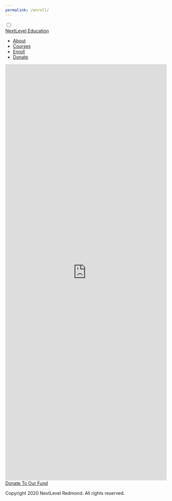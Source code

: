 ```yaml
---
permalink: /enroll/
---
```

<head>
    <meta charset="UTF-8" />
    <meta name="viewport" content="width=device-width, initial-scale=1.0" />
    <meta http-equiv="X-UA-Compatible" content="ie=edge" />
    <title>NextLevel Education</title>
    <link rel="stylesheet" href="master.css" />
  </head>
  <body>
    <div class="container">
      <nav>
        <input type="checkbox" id="nav" class="hidden" />
        <label for="nav" class="nav-btn">
          <i></i>
          <i></i>
          <i></i>
        </label>
        <div class="logo">
          <a href="https://nextlevelredmond.com">NextLevel Education</a>
        </div>
        <div class="nav-wrapper">
          <ul>
            <li><a href="https://nextlevelredmond.com/about/">About</a></li>
            <li><a href="https://nextlevelredmond.com/courses/">Courses</a></li>
            <li><a href="https://nextlevelredmond.com/enroll/">Enroll</a></li>
            <li><a href="https://nextlevelredmond.com/donate/">Donate</a></li>
          </ul>
        </div>
      </nav>
    </div>
    <!--navigation ends-->
    <!--main-->
    <div class="spacer" />
    <div class="form">
      <iframe
          src="https://docs.google.com/forms/d/e/1FAIpQLSccqc7bu1aYMKZWeV2PrtpwONlhKBKyQjTjaZPqilrbVrTJog/viewform?embedded=true"
          width="100%"
          height="1300"
          frameborder="0"
          marginheight="0"
          marginwidth="0"
          class="doc"
          >Loading…</iframe
        >
    </div>
    <div class="donation">
    <a href="https://gf.me/u/x27wbq" class="button-1">Donate To Our Fund</a>
  </div>
    <!--content ends-->
    <div class="footer">
        <div id="footer-info">
          <p>Copyright 2020 NextLevel Redmond. All rights reserved.</p>
        </div>
        </div>
        <div class="clear"></div>
      </div>
  </body>
